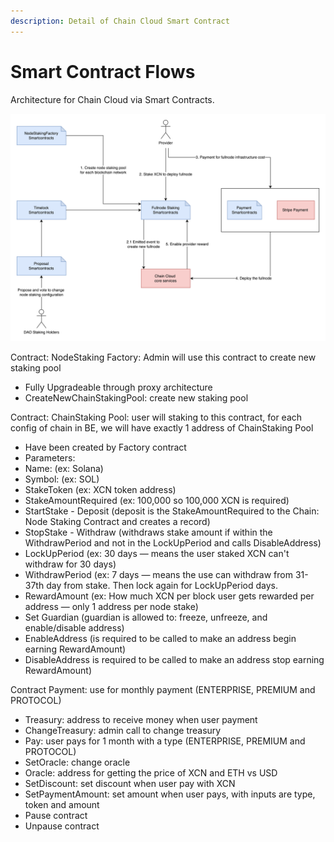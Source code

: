 ```yaml
---
description: Detail of Chain Cloud Smart Contract
---
```


# Smart Contract Flows

Architecture for Chain Cloud via Smart Contracts.

![Smart contract technical flow](../../../static/img/smart-contract-flow.png)

Contract: NodeStaking Factory: Admin will use this contract to create new staking pool

* Fully Upgradeable through proxy architecture
* CreateNewChainStakingPool: create new staking pool

Contract: ChainStaking Pool: user will staking to this contract, for each config of chain in BE, we will have exactly 1 address of ChainStaking Pool

* Have been created by Factory contract
* Parameters:
* Name: (ex: Solana)
* Symbol: (ex: SOL)
* StakeToken (ex: XCN token address)
* StakeAmountRequired (ex: 100,000 so 100,000 XCN is required)
* StartStake - Deposit (deposit is the StakeAmountRequired to the Chain: Node Staking Contract and creates a record)
* StopStake - Withdraw (withdraws stake amount if within the WithdrawPeriod and not in the LockUpPeriod and calls DisableAddress)
* LockUpPeriod (ex: 30 days — means the user staked XCN can't withdraw for 30 days)
* WithdrawPeriod (ex: 7 days — means the use can withdraw from 31-37th day from stake. Then lock again for LockUpPeriod days.
* RewardAmount (ex: How much XCN per block user gets rewarded per address — only 1 address per node stake)
* Set Guardian (guardian is allowed to: freeze, unfreeze, and enable/disable address)
* EnableAddress (is required to be called to make an address begin earning RewardAmount)
* DisableAddress is required to be called to make an address stop earning RewardAmount)

Contract Payment: use for monthly payment (ENTERPRISE, PREMIUM and PROTOCOL)

* Treasury: address to receive money when user payment
* ChangeTreasury: admin call to change treasury
* Pay: user pays for 1 month with a type (ENTERPRISE, PREMIUM and PROTOCOL)
* SetOracle: change oracle
* Oracle: address for getting the price of XCN and ETH vs USD
* SetDiscount: set discount when user pay with XCN
* SetPaymentAmount: set amount when user pays, with inputs are type, token and amount
* Pause contract
* Unpause contract